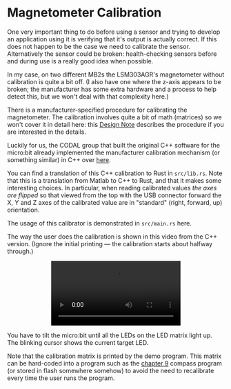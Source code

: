 # Magnetometer Calibration

One very important thing to do before using a sensor and trying to develop an application using it
is verifying that it's output is actually correct.  If this does not happen to be the case we need
to calibrate the sensor. Alternatively the sensor could be broken: health-checking sensors before
and during use is a really good idea when possible.

In my case, on two different MB2s the LSM303AGR's magnetometer without calibration is quite a bit
off.  (I also have one where the z-axis appears to be broken; the manufacturer has some extra
hardware and a process to help detect this, but we won't deal with that complexity here.)

There is a manufacturer-specified procedure for calibrating the magnetometer.  The calibration
involves quite a bit of math (matrices) so we won't cover it in detail here: this [Design Note]
describes the procedure if you are interested in the details.

[Design Note]: https://www.st.com/resource/en/design_tip/dt0103-compensating-for-magnetometer-installation-error-and-hardiron-effects-using-accelerometerassisted-2d-calibration-stmicroelectronics.pdf

Luckily for us, the CODAL group that built the original C++ software for the micro:bit already
implemented the manufacturer calibration mechanism (or something similar) in C++ over [here].

[here]: https://github.com/lancaster-university/codal-microbit-v2/blob/006abf5566774fbcf674c0c7df27e8a9d20013de/source/MicroBitCompassCalibrator.cpp

You can find a translation of this C++ calibration to Rust in `src/lib.rs`. Note that this is a
translation from Matlab to C++ to Rust, and that it makes some interesting choices.  In particular,
when reading calibrated values *the axes are flipped* so that viewed from the top with the USB
connector forward the X, Y and Z axes of the calibrated value are in "standard" (right, forward, up)
orientation.

The usage of this calibrator is demonstrated in `src/main.rs` here.

The way the user does the calibration is shown in this video from the C++ version. (Ignore the
initial printing — the calibration starts about halfway through.)

<p align="center">
<video src="https://video.microbit.org/support/compass+calibration.mp4" loop autoplay>
</p>

You have to tilt the micro:bit until all the LEDs on the LED matrix light up. The blinking cursor
shows the current target LED.

Note that the calibration matrix is printed by the demo program. This matrix can be hard-coded into
a program such as the [chapter 9] compass program (or stored in flash somewhere somehow) to avoid
the need to recalibrate every time the user runs the program.

[chapter 9]: ../../11-led-compass/index.html
